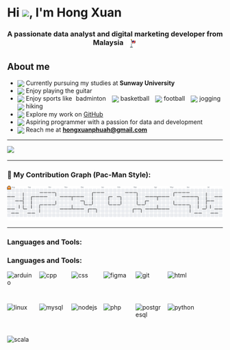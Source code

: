 <h1 align="centre">Hi <img src="https://emojis.slackmojis.com/emojis/images/1643514812/8268/blob-hype.gif?1643514812" width="40" />, I'm Hong Xuan</h1>

<h3 align="center">
  A passionate data analyst and digital marketing developer from Malaysia
  <img src="https://raw.githubusercontent.com/GaryPhuah/GaryPhuah/main/MalaysiaPixelFlag.png"
       alt="Malaysia Flag"
       height="24"
       style="image-rendering: pixelated; vertical-align: -8px; margin-left: 4px;" />
</h3>

## About me
- <img src="https://emojis.slackmojis.com/emojis/images/1646202024/54804/university.png?1646202024" width="20" align="absmiddle" /> Currently pursuing my studies at **Sunway University**
- <img src="https://emojis.slackmojis.com/emojis/images/1643516132/21562/guitar.gif?1643516132" width="20" align="absmiddle" /> Enjoy playing the guitar
- <img src="https://emojis.slackmojis.com/emojis/images/1647276207/56108/badminton.gif?1647276207" width="20" align="absmiddle" /> Enjoy sports like 
  <span style="margin-left: 5px; margin-right: 10px;">badminton</span>
  <span style="margin-right: 10px;">
    <img src="https://emojis.slackmojis.com/emojis/images/1643515849/18647/basketball.gif?1643515849" width="20" align="absmiddle" /> basketball
  </span>
  <span style="margin-right: 10px;">
    <img src="https://emojis.slackmojis.com/emojis/images/1643516309/23432/football.gif?1643516309" width="20" align="absmiddle" /> football
  </span>
  <span style="margin-right: 10px;">
    <img src="https://emojis.slackmojis.com/emojis/images/1623199832/44022/running.gif?1623199832" width="20" align="absmiddle" /> jogging
  </span>
  <span>
    <img src="https://emojis.slackmojis.com/emojis/images/1643516331/23682/hiking.gif?1643516331" width="20" align="absmiddle" /> hiking
  </span>
- <img src="https://emojis.slackmojis.com/emojis/images/1643515359/13772/cat_computer.gif?1643515359" width="20" align="absmiddle" /> Explore my work on [GitHub](https://github.com/GaryPhuah)
- <img src="https://emojis.slackmojis.com/emojis/images/1643514532/5264/coding.gif?1643514532" width="20" align="absmiddle" /> Aspiring programmer with a passion for data and development
- <img src="https://emojis.slackmojis.com/emojis/images/1645051490/53192/mail.gif?1645051490" width="20" align="absmiddle"/> Reach me at **hongxuanphuah@gmail.com**

---

[![](https://pixel-profile.vercel.app/api/github-stats?username=GaryPhuah&theme=road_trip&pixelate_avatar=false)](https://github.com/GaryPhuah)

---
<h3 align="left">👾 My Contribution Graph (Pac-Man Style):</h3>

<picture>
  <source media="(prefers-color-scheme: dark)" srcset="https://raw.githubusercontent.com/GaryPhuah/GaryPhuah/output/pacman-contribution-graph-dark.svg">
  <source media="(prefers-color-scheme: light)" srcset="https://raw.githubusercontent.com/GaryPhuah/GaryPhuah/output/pacman-contribution-graph.svg">
  <img alt="Pac-Man contribution graph" src="https://raw.githubusercontent.com/GaryPhuah/GaryPhuah/output/pacman-contribution-graph.svg">
</picture>

---
<h3 align="left">Languages and Tools:</h3>
<h3 align="left">Languages and Tools:</h3>

<div style="display: flex; flex-wrap: wrap; gap: 10px; align-items: center;">
  <img src="https://techstack-generator.vercel.app/arduino-icon.svg" alt="arduino" width="65" height="65" />
  <img src="https://techstack-generator.vercel.app/cpp-icon.svg" alt="cpp" width="65" height="65" />
  <img src="https://techstack-generator.vercel.app/css-icon.svg" alt="css" width="65" height="65" />
  <img src="https://techstack-generator.vercel.app/figma-icon.svg" alt="figma" width="65" height="65" />
  <img src="https://techstack-generator.vercel.app/git-icon.svg" alt="git" width="65" height="65" />
  <img src="https://techstack-generator.vercel.app/html-icon.svg" alt="html" width="65" height="65" />
  <img src="https://techstack-generator.vercel.app/linux-icon.svg" alt="linux" width="65" height="65" />
  <img src="https://techstack-generator.vercel.app/mysql-icon.svg" alt="mysql" width="65" height="65" />
  <img src="https://techstack-generator.vercel.app/nodejs-icon.svg" alt="nodejs" width="65" height="65" />
  <img src="https://techstack-generator.vercel.app/php-icon.svg" alt="php" width="65" height="65" />
  <img src="https://techstack-generator.vercel.app/postgresql-icon.svg" alt="postgresql" width="65" height="65" />
  <img src="https://techstack-generator.vercel.app/python-icon.svg" alt="python" width="65" height="65" />
  <img src="https://techstack-generator.vercel.app/scala-icon.svg" alt="scala" width="65" height="65" />
</div>
